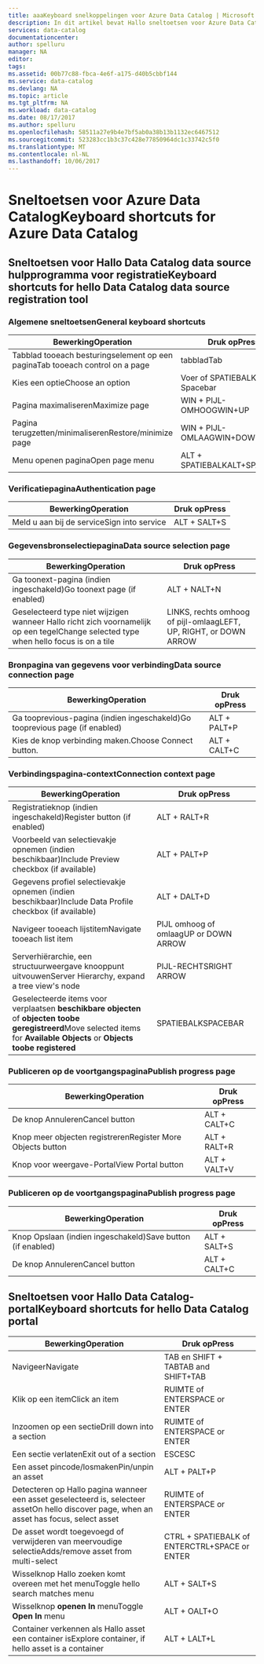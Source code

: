 ```yaml
---
title: aaaKeyboard snelkoppelingen voor Azure Data Catalog | Microsoft Docs
description: In dit artikel bevat Hallo sneltoetsen voor Azure Data Catalog.
services: data-catalog
documentationcenter: 
author: spelluru
manager: NA
editor: 
tags: 
ms.assetid: 00b77c88-fbca-4e6f-a175-d40b5cbbf144
ms.service: data-catalog
ms.devlang: NA
ms.topic: article
ms.tgt_pltfrm: NA
ms.workload: data-catalog
ms.date: 08/17/2017
ms.author: spelluru
ms.openlocfilehash: 58511a27e9b4e7bf5ab0a38b13b1132ec6467512
ms.sourcegitcommit: 523283cc1b3c37c428e77850964dc1c33742c5f0
ms.translationtype: MT
ms.contentlocale: nl-NL
ms.lasthandoff: 10/06/2017
---
```

# <a name="keyboard-shortcuts-for-azure-data-catalog"></a><span data-ttu-id="58c7c-103">Sneltoetsen voor Azure Data Catalog</span><span class="sxs-lookup"><span data-stu-id="58c7c-103">Keyboard shortcuts for Azure Data Catalog</span></span>
## <a name="keyboard-shortcuts-for-hello-data-catalog-data-source-registration-tool"></a><span data-ttu-id="58c7c-104">Sneltoetsen voor Hallo Data Catalog data source hulpprogramma voor registratie</span><span class="sxs-lookup"><span data-stu-id="58c7c-104">Keyboard shortcuts for hello Data Catalog data source registration tool</span></span>
### <a name="general-keyboard-shortcuts"></a><span data-ttu-id="58c7c-105">Algemene sneltoetsen</span><span class="sxs-lookup"><span data-stu-id="58c7c-105">General keyboard shortcuts</span></span>
| <span data-ttu-id="58c7c-106">Bewerking</span><span class="sxs-lookup"><span data-stu-id="58c7c-106">Operation</span></span> | <span data-ttu-id="58c7c-107">Druk op</span><span class="sxs-lookup"><span data-stu-id="58c7c-107">Press</span></span> |
| --- | --- |
| <span data-ttu-id="58c7c-108">Tabblad tooeach besturingselement op een pagina</span><span class="sxs-lookup"><span data-stu-id="58c7c-108">Tab tooeach control on a page</span></span> |<span data-ttu-id="58c7c-109">tabblad</span><span class="sxs-lookup"><span data-stu-id="58c7c-109">Tab</span></span> |
| <span data-ttu-id="58c7c-110">Kies een optie</span><span class="sxs-lookup"><span data-stu-id="58c7c-110">Choose an option</span></span> |<span data-ttu-id="58c7c-111">Voer of SPATIEBALK</span><span class="sxs-lookup"><span data-stu-id="58c7c-111">Enter or Spacebar</span></span> |
| <span data-ttu-id="58c7c-112">Pagina maximaliseren</span><span class="sxs-lookup"><span data-stu-id="58c7c-112">Maximize page</span></span> |<span data-ttu-id="58c7c-113">WIN + PIJL-OMHOOG</span><span class="sxs-lookup"><span data-stu-id="58c7c-113">WIN+UP</span></span> |
| <span data-ttu-id="58c7c-114">Pagina terugzetten/minimaliseren</span><span class="sxs-lookup"><span data-stu-id="58c7c-114">Restore/minimize page</span></span> |<span data-ttu-id="58c7c-115">WIN + PIJL-OMLAAG</span><span class="sxs-lookup"><span data-stu-id="58c7c-115">WIN+DOWN</span></span> |
| <span data-ttu-id="58c7c-116">Menu openen pagina</span><span class="sxs-lookup"><span data-stu-id="58c7c-116">Open page menu</span></span> |<span data-ttu-id="58c7c-117">ALT + SPATIEBALK</span><span class="sxs-lookup"><span data-stu-id="58c7c-117">ALT+SPACEBAR</span></span> |

### <a name="authentication-page"></a><span data-ttu-id="58c7c-118">Verificatiepagina</span><span class="sxs-lookup"><span data-stu-id="58c7c-118">Authentication page</span></span>
| <span data-ttu-id="58c7c-119">Bewerking</span><span class="sxs-lookup"><span data-stu-id="58c7c-119">Operation</span></span> | <span data-ttu-id="58c7c-120">Druk op</span><span class="sxs-lookup"><span data-stu-id="58c7c-120">Press</span></span> |
| --- | --- |
| <span data-ttu-id="58c7c-121">Meld u aan bij de service</span><span class="sxs-lookup"><span data-stu-id="58c7c-121">Sign into service</span></span> |<span data-ttu-id="58c7c-122">ALT + S</span><span class="sxs-lookup"><span data-stu-id="58c7c-122">ALT+S</span></span> |

### <a name="data-source-selection-page"></a><span data-ttu-id="58c7c-123">Gegevensbronselectiepagina</span><span class="sxs-lookup"><span data-stu-id="58c7c-123">Data source selection page</span></span>
| <span data-ttu-id="58c7c-124">Bewerking</span><span class="sxs-lookup"><span data-stu-id="58c7c-124">Operation</span></span> | <span data-ttu-id="58c7c-125">Druk op</span><span class="sxs-lookup"><span data-stu-id="58c7c-125">Press</span></span> |
| --- | --- |
| <span data-ttu-id="58c7c-126">Ga toonext-pagina (indien ingeschakeld)</span><span class="sxs-lookup"><span data-stu-id="58c7c-126">Go toonext page (if enabled)</span></span> |<span data-ttu-id="58c7c-127">ALT + N</span><span class="sxs-lookup"><span data-stu-id="58c7c-127">ALT+N</span></span> |
| <span data-ttu-id="58c7c-128">Geselecteerd type niet wijzigen wanneer Hallo richt zich voornamelijk op een tegel</span><span class="sxs-lookup"><span data-stu-id="58c7c-128">Change selected type when hello focus is on a tile</span></span> |<span data-ttu-id="58c7c-129">LINKS, rechts omhoog of pijl-omlaag</span><span class="sxs-lookup"><span data-stu-id="58c7c-129">LEFT, UP, RIGHT, or DOWN ARROW</span></span> |

### <a name="data-source-connection-page"></a><span data-ttu-id="58c7c-130">Bronpagina van gegevens voor verbinding</span><span class="sxs-lookup"><span data-stu-id="58c7c-130">Data source connection page</span></span>
| <span data-ttu-id="58c7c-131">Bewerking</span><span class="sxs-lookup"><span data-stu-id="58c7c-131">Operation</span></span> | <span data-ttu-id="58c7c-132">Druk op</span><span class="sxs-lookup"><span data-stu-id="58c7c-132">Press</span></span> |
| --- | --- |
| <span data-ttu-id="58c7c-133">Ga tooprevious-pagina (indien ingeschakeld)</span><span class="sxs-lookup"><span data-stu-id="58c7c-133">Go tooprevious page (if enabled)</span></span> |<span data-ttu-id="58c7c-134">ALT + P</span><span class="sxs-lookup"><span data-stu-id="58c7c-134">ALT+P</span></span> |
| <span data-ttu-id="58c7c-135">Kies de knop verbinding maken.</span><span class="sxs-lookup"><span data-stu-id="58c7c-135">Choose Connect button.</span></span> |<span data-ttu-id="58c7c-136">ALT + C</span><span class="sxs-lookup"><span data-stu-id="58c7c-136">ALT+C</span></span> |

### <a name="connection-context-page"></a><span data-ttu-id="58c7c-137">Verbindingspagina-context</span><span class="sxs-lookup"><span data-stu-id="58c7c-137">Connection context page</span></span>
| <span data-ttu-id="58c7c-138">Bewerking</span><span class="sxs-lookup"><span data-stu-id="58c7c-138">Operation</span></span> | <span data-ttu-id="58c7c-139">Druk op</span><span class="sxs-lookup"><span data-stu-id="58c7c-139">Press</span></span> |
| --- | --- |
| <span data-ttu-id="58c7c-140">Registratieknop (indien ingeschakeld)</span><span class="sxs-lookup"><span data-stu-id="58c7c-140">Register button (if enabled)</span></span> |<span data-ttu-id="58c7c-141">ALT + R</span><span class="sxs-lookup"><span data-stu-id="58c7c-141">ALT+R</span></span> |
| <span data-ttu-id="58c7c-142">Voorbeeld van selectievakje opnemen (indien beschikbaar)</span><span class="sxs-lookup"><span data-stu-id="58c7c-142">Include Preview checkbox (if available)</span></span> |<span data-ttu-id="58c7c-143">ALT + P</span><span class="sxs-lookup"><span data-stu-id="58c7c-143">ALT+P</span></span> |
| <span data-ttu-id="58c7c-144">Gegevens profiel selectievakje opnemen (indien beschikbaar)</span><span class="sxs-lookup"><span data-stu-id="58c7c-144">Include Data Profile checkbox (if available)</span></span> |<span data-ttu-id="58c7c-145">ALT + D</span><span class="sxs-lookup"><span data-stu-id="58c7c-145">ALT+D</span></span> |
| <span data-ttu-id="58c7c-146">Navigeer tooeach lijstitem</span><span class="sxs-lookup"><span data-stu-id="58c7c-146">Navigate tooeach list item</span></span> |<span data-ttu-id="58c7c-147">PIJL omhoog of omlaag</span><span class="sxs-lookup"><span data-stu-id="58c7c-147">UP or DOWN ARROW</span></span> |
| <span data-ttu-id="58c7c-148">Serverhiërarchie, een structuurweergave knooppunt uitvouwen</span><span class="sxs-lookup"><span data-stu-id="58c7c-148">Server Hierarchy, expand a tree view's node</span></span> |<span data-ttu-id="58c7c-149">PIJL-RECHTS</span><span class="sxs-lookup"><span data-stu-id="58c7c-149">RIGHT ARROW</span></span> |
| <span data-ttu-id="58c7c-150">Geselecteerde items voor verplaatsen **beschikbare objecten** of **objecten toobe geregistreerd**</span><span class="sxs-lookup"><span data-stu-id="58c7c-150">Move selected items for **Available Objects** or **Objects toobe registered**</span></span> |<span data-ttu-id="58c7c-151">SPATIEBALK</span><span class="sxs-lookup"><span data-stu-id="58c7c-151">SPACEBAR</span></span> |

### <a name="publish-progress-page"></a><span data-ttu-id="58c7c-152">Publiceren op de voortgangspagina</span><span class="sxs-lookup"><span data-stu-id="58c7c-152">Publish progress page</span></span>
| <span data-ttu-id="58c7c-153">Bewerking</span><span class="sxs-lookup"><span data-stu-id="58c7c-153">Operation</span></span> | <span data-ttu-id="58c7c-154">Druk op</span><span class="sxs-lookup"><span data-stu-id="58c7c-154">Press</span></span> |
| --- | --- |
| <span data-ttu-id="58c7c-155">De knop Annuleren</span><span class="sxs-lookup"><span data-stu-id="58c7c-155">Cancel button</span></span> |<span data-ttu-id="58c7c-156">ALT + C</span><span class="sxs-lookup"><span data-stu-id="58c7c-156">ALT+C</span></span> |
| <span data-ttu-id="58c7c-157">Knop meer objecten registreren</span><span class="sxs-lookup"><span data-stu-id="58c7c-157">Register More Objects button</span></span> |<span data-ttu-id="58c7c-158">ALT + R</span><span class="sxs-lookup"><span data-stu-id="58c7c-158">ALT+R</span></span> |
| <span data-ttu-id="58c7c-159">Knop voor weergave-Portal</span><span class="sxs-lookup"><span data-stu-id="58c7c-159">View Portal button</span></span> |<span data-ttu-id="58c7c-160">ALT + V</span><span class="sxs-lookup"><span data-stu-id="58c7c-160">ALT+V</span></span> |

### <a name="publish-progress-page"></a><span data-ttu-id="58c7c-161">Publiceren op de voortgangspagina</span><span class="sxs-lookup"><span data-stu-id="58c7c-161">Publish progress page</span></span>
| <span data-ttu-id="58c7c-162">Bewerking</span><span class="sxs-lookup"><span data-stu-id="58c7c-162">Operation</span></span> | <span data-ttu-id="58c7c-163">Druk op</span><span class="sxs-lookup"><span data-stu-id="58c7c-163">Press</span></span> |
| --- | --- |
| <span data-ttu-id="58c7c-164">Knop Opslaan (indien ingeschakeld)</span><span class="sxs-lookup"><span data-stu-id="58c7c-164">Save button (if enabled)</span></span> |<span data-ttu-id="58c7c-165">ALT + S</span><span class="sxs-lookup"><span data-stu-id="58c7c-165">ALT+S</span></span> |
| <span data-ttu-id="58c7c-166">De knop Annuleren</span><span class="sxs-lookup"><span data-stu-id="58c7c-166">Cancel button</span></span> |<span data-ttu-id="58c7c-167">ALT + C</span><span class="sxs-lookup"><span data-stu-id="58c7c-167">ALT+C</span></span> |

## <a name="keyboard-shortcuts-for-hello-data-catalog-portal"></a><span data-ttu-id="58c7c-168">Sneltoetsen voor Hallo Data Catalog-portal</span><span class="sxs-lookup"><span data-stu-id="58c7c-168">Keyboard shortcuts for hello Data Catalog portal</span></span>
| <span data-ttu-id="58c7c-169">Bewerking</span><span class="sxs-lookup"><span data-stu-id="58c7c-169">Operation</span></span> | <span data-ttu-id="58c7c-170">Druk op</span><span class="sxs-lookup"><span data-stu-id="58c7c-170">Press</span></span> |
| --- | --- |
| <span data-ttu-id="58c7c-171">Navigeer</span><span class="sxs-lookup"><span data-stu-id="58c7c-171">Navigate</span></span> |<span data-ttu-id="58c7c-172">TAB en SHIFT + TAB</span><span class="sxs-lookup"><span data-stu-id="58c7c-172">TAB and SHIFT+TAB</span></span> |
| <span data-ttu-id="58c7c-173">Klik op een item</span><span class="sxs-lookup"><span data-stu-id="58c7c-173">Click an item</span></span> |<span data-ttu-id="58c7c-174">RUIMTE of ENTER</span><span class="sxs-lookup"><span data-stu-id="58c7c-174">SPACE or ENTER</span></span> |
| <span data-ttu-id="58c7c-175">Inzoomen op een sectie</span><span class="sxs-lookup"><span data-stu-id="58c7c-175">Drill down into a section</span></span> |<span data-ttu-id="58c7c-176">RUIMTE of ENTER</span><span class="sxs-lookup"><span data-stu-id="58c7c-176">SPACE or ENTER</span></span> |
| <span data-ttu-id="58c7c-177">Een sectie verlaten</span><span class="sxs-lookup"><span data-stu-id="58c7c-177">Exit out of a section</span></span> |<span data-ttu-id="58c7c-178">ESC</span><span class="sxs-lookup"><span data-stu-id="58c7c-178">ESC</span></span> |
| <span data-ttu-id="58c7c-179">Een asset pincode/losmaken</span><span class="sxs-lookup"><span data-stu-id="58c7c-179">Pin/unpin an asset</span></span> |<span data-ttu-id="58c7c-180">ALT + P</span><span class="sxs-lookup"><span data-stu-id="58c7c-180">ALT+P</span></span> |
| <span data-ttu-id="58c7c-181">Detecteren op Hallo pagina wanneer een asset geselecteerd is, selecteer asset</span><span class="sxs-lookup"><span data-stu-id="58c7c-181">On hello discover page, when an asset has focus, select asset</span></span> |<span data-ttu-id="58c7c-182">RUIMTE of ENTER</span><span class="sxs-lookup"><span data-stu-id="58c7c-182">SPACE or ENTER</span></span> |
| <span data-ttu-id="58c7c-183">De asset wordt toegevoegd of verwijderen van meervoudige selectie</span><span class="sxs-lookup"><span data-stu-id="58c7c-183">Adds/remove asset from multi-select</span></span> |<span data-ttu-id="58c7c-184">CTRL + SPATIEBALK of ENTER</span><span class="sxs-lookup"><span data-stu-id="58c7c-184">CTRL+SPACE or ENTER</span></span> |
| <span data-ttu-id="58c7c-185">Wisselknop Hallo zoeken komt overeen met het menu</span><span class="sxs-lookup"><span data-stu-id="58c7c-185">Toggle hello search matches menu</span></span> |<span data-ttu-id="58c7c-186">ALT + S</span><span class="sxs-lookup"><span data-stu-id="58c7c-186">ALT+S</span></span> |
| <span data-ttu-id="58c7c-187">Wisselknop **openen In** menu</span><span class="sxs-lookup"><span data-stu-id="58c7c-187">Toggle **Open In** menu</span></span> |<span data-ttu-id="58c7c-188">ALT + O</span><span class="sxs-lookup"><span data-stu-id="58c7c-188">ALT+O</span></span> |
| <span data-ttu-id="58c7c-189">Container verkennen als Hallo asset een container is</span><span class="sxs-lookup"><span data-stu-id="58c7c-189">Explore container, if hello asset is a container</span></span> |<span data-ttu-id="58c7c-190">ALT + L</span><span class="sxs-lookup"><span data-stu-id="58c7c-190">ALT+L</span></span> |

